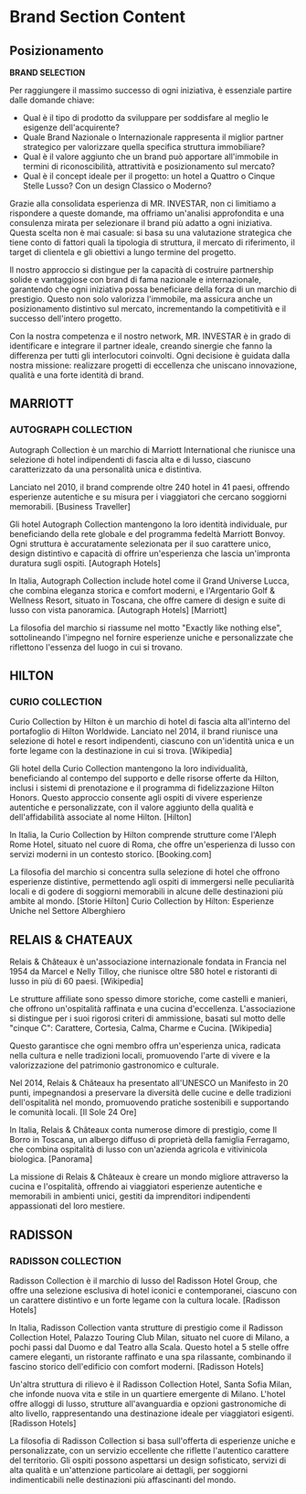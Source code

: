# Brand Section Content

## Posizionamento

**BRAND SELECTION**

Per raggiungere il massimo successo di ogni iniziativa, è essenziale partire dalle domande chiave:

* Qual è il tipo di prodotto da sviluppare per soddisfare al meglio le esigenze dell'acquirente?
* Quale Brand Nazionale o Internazionale rappresenta il miglior partner strategico per valorizzare quella specifica struttura immobiliare?
* Qual è il valore aggiunto che un brand può apportare all'immobile in termini di riconoscibilità, attrattività e posizionamento sul mercato?
* Qual è il concept ideale per il progetto: un hotel a Quattro o Cinque Stelle Lusso? Con un design Classico o Moderno?

Grazie alla consolidata esperienza di MR. INVESTAR, non ci limitiamo a rispondere a queste domande, ma offriamo un'analisi approfondita e una consulenza mirata per selezionare il brand più adatto a ogni iniziativa. Questa scelta non è mai casuale: si basa su una valutazione strategica che tiene conto di fattori quali la tipologia di struttura, il mercato di riferimento, il target di clientela e gli obiettivi a lungo termine del progetto.

Il nostro approccio si distingue per la capacità di costruire partnership solide e vantaggiose con brand di fama nazionale e internazionale, garantendo che ogni iniziativa possa beneficiare della forza di un marchio di prestigio. Questo non solo valorizza l'immobile, ma assicura anche un posizionamento distintivo sul mercato, incrementando la competitività e il successo dell'intero progetto.

Con la nostra competenza e il nostro network, MR. INVESTAR è in grado di identificare e integrare il partner ideale, creando sinergie che fanno la differenza per tutti gli interlocutori coinvolti. Ogni decisione è guidata dalla nostra missione: realizzare progetti di eccellenza che uniscano innovazione, qualità e una forte identità di brand.

## MARRIOTT

### AUTOGRAPH COLLECTION

Autograph Collection è un marchio di Marriott International che riunisce una selezione di hotel indipendenti di fascia alta e di lusso, ciascuno caratterizzato da una personalità unica e distintiva.

Lanciato nel 2010, il brand comprende oltre 240 hotel in 41 paesi, offrendo esperienze autentiche e su misura per i viaggiatori che cercano soggiorni memorabili. [Business Traveller]

Gli hotel Autograph Collection mantengono la loro identità individuale, pur beneficiando della rete globale e del programma fedeltà Marriott Bonvoy. Ogni struttura è accuratamente selezionata per il suo carattere unico, design distintivo e capacità di offrire un'esperienza che lascia un'impronta duratura sugli ospiti. [Autograph Hotels]

In Italia, Autograph Collection include hotel come il Grand Universe Lucca, che combina eleganza storica e comfort moderni, e l'Argentario Golf & Wellness Resort, situato in Toscana, che offre camere di design e suite di lusso con vista panoramica. [Autograph Hotels]
[Marriott]

La filosofia del marchio si riassume nel motto "Exactly like nothing else", sottolineando l'impegno nel fornire esperienze uniche e personalizzate che riflettono l'essenza del luogo in cui si trovano.

## HILTON

### CURIO COLLECTION

Curio Collection by Hilton è un marchio di hotel di fascia alta all'interno del portafoglio di Hilton Worldwide. Lanciato nel 2014, il brand riunisce una selezione di hotel e resort indipendenti, ciascuno con un'identità unica e un forte legame con la destinazione in cui si trova. [Wikipedia]

Gli hotel della Curio Collection mantengono la loro individualità, beneficiando al contempo del supporto e delle risorse offerte da Hilton, inclusi i sistemi di prenotazione e il programma di fidelizzazione Hilton Honors. Questo approccio consente agli ospiti di vivere esperienze autentiche e personalizzate, con il valore aggiunto della qualità e dell'affidabilità associate al nome Hilton. [Hilton]

In Italia, la Curio Collection by Hilton comprende strutture come l'Aleph Rome Hotel, situato nel cuore di Roma, che offre un'esperienza di lusso con servizi moderni in un contesto storico. [Booking.com]

La filosofia del marchio si concentra sulla selezione di hotel che offrono esperienze distintive, permettendo agli ospiti di immergersi nelle peculiarità locali e di godere di soggiorni memorabili in alcune delle destinazioni più ambite al mondo. [Storie Hilton]
Curio Collection by Hilton: Esperienze Uniche nel Settore Alberghiero

## RELAIS & CHATEAUX

Relais & Châteaux è un'associazione internazionale fondata in Francia nel 1954 da Marcel e Nelly Tilloy, che riunisce oltre 580 hotel e ristoranti di lusso in più di 60 paesi. [Wikipedia]

Le strutture affiliate sono spesso dimore storiche, come castelli e manieri, che offrono un'ospitalità raffinata e una cucina d'eccellenza. L'associazione si distingue per i suoi rigorosi criteri di ammissione, basati sul motto delle "cinque C": Carattere, Cortesia, Calma, Charme e Cucina. [Wikipedia]

Questo garantisce che ogni membro offra un'esperienza unica, radicata nella cultura e nelle tradizioni locali, promuovendo l'arte di vivere e la valorizzazione del patrimonio gastronomico e culturale.

Nel 2014, Relais & Châteaux ha presentato all'UNESCO un Manifesto in 20 punti, impegnandosi a preservare la diversità delle cucine e delle tradizioni dell'ospitalità nel mondo, promuovendo pratiche sostenibili e supportando le comunità locali. [Il Sole 24 Ore]

In Italia, Relais & Châteaux conta numerose dimore di prestigio, come Il Borro in Toscana, un albergo diffuso di proprietà della famiglia Ferragamo, che combina ospitalità di lusso con un'azienda agricola e vitivinicola biologica. [Panorama]

La missione di Relais & Châteaux è creare un mondo migliore attraverso la cucina e l'ospitalità, offrendo ai viaggiatori esperienze autentiche e memorabili in ambienti unici, gestiti da imprenditori indipendenti appassionati del loro mestiere.

## RADISSON

### RADISSON COLLECTION

Radisson Collection è il marchio di lusso del Radisson Hotel Group, che offre una selezione esclusiva di hotel iconici e contemporanei, ciascuno con un carattere distintivo e un forte legame con la cultura locale. [Radisson Hotels]

In Italia, Radisson Collection vanta strutture di prestigio come il Radisson Collection Hotel, Palazzo Touring Club Milan, situato nel cuore di Milano, a pochi passi dal Duomo e dal Teatro alla Scala. Questo hotel a 5 stelle offre camere eleganti, un ristorante raffinato e una spa rilassante, combinando il fascino storico dell'edificio con comfort moderni. [Radisson Hotels]

Un'altra struttura di rilievo è il Radisson Collection Hotel, Santa Sofia Milan, che infonde nuova vita e stile in un quartiere emergente di Milano. L'hotel offre alloggi di lusso, strutture all'avanguardia e opzioni gastronomiche di alto livello, rappresentando una destinazione ideale per viaggiatori esigenti. [Radisson Hotels]

La filosofia di Radisson Collection si basa sull'offerta di esperienze uniche e personalizzate, con un servizio eccellente che riflette l'autentico carattere del territorio. Gli ospiti possono aspettarsi un design sofisticato, servizi di alta qualità e un'attenzione particolare ai dettagli, per soggiorni indimenticabili nelle destinazioni più affascinanti del mondo.